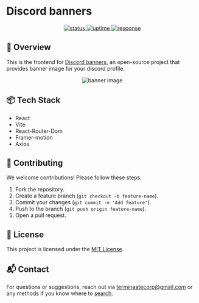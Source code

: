 # Discord banners

<p align="center">
<a href="https://status.terminaate.site/status/discord-banners">
<img src="https://status.terminaate.site/api/badge/4/status" alt="status">
<img src="https://status.terminaate.site/api/badge/4/uptime" alt="uptime">
<img src="https://status.terminaate.site/api/badge/4/response" alt="response">
</a>
</p>

## 🚀 Overview

This is the frontend for [Discord banners](https://discord-banners.terminaate.site), an open-source project that
provides banner image for your discord profile.

<p align="center">
<img src="https://discord-banners-api.terminaate.site/banner/terminaate?fakeProfile=true&cache=true" alt="banner image" >
</p>

## 📦 Tech Stack

- React
- Vite
- React-Router-Dom
- Framer-motion
- Axios

## 🤝 Contributing

We welcome contributions! Please follow these steps:

1. Fork the repository.
2. Create a feature branch (`git checkout -b feature-name`).
3. Commit your changes (`git commit -m 'Add feature'`).
4. Push to the branch (`git push origin feature-name`).
5. Open a pull request.

## 📜 License

This project is licensed under the [MIT License](LICENSE).

## 📬 Contact

For questions or suggestions, reach out via terminaatecorp@gmail.com or any methods if you know where
to [search](https://terminaate.site).


